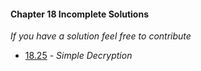 #### Chapter 18 Incomplete Solutions

*If you have a solution feel free to contribute*

- [18.25](https://gitlab.com/siidney/Cpp-How-To-Program-9E/blob/master/Chapter18/exercises/18.25/) - *Simple Decryption*
